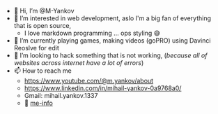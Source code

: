 - 👋 Hi, I’m @M-Yankov
- 👀 I’m interested in web development, aslo I'm a big fan of everything that is open source,
  - I love markdown programming ... ops styling 😅
- 🌱 I’m currently playing games, making videos (goPRO) using Davinci Reoslve for edit
- 💞️ I’m looking to hack something that is not working, (_because all of websites across internet have a lot of errors_)
- 📫 How to reach me
  - https://www.youtube.com/@m.yankov/about
  - https://www.linkedin.com/in/mihail-yankov-0a9768a0/
  - Gmail: mihail.yankov.1337
  - 📃 [me-info](https://github.com/M-Yankov/m-yankov.github.io) 

<!---
M-Yankov/M-Yankov is a ✨ special ✨ repository because its `README.md` (this file) appears on your GitHub profile.
You can click the Preview link to take a look at your changes.
--->
